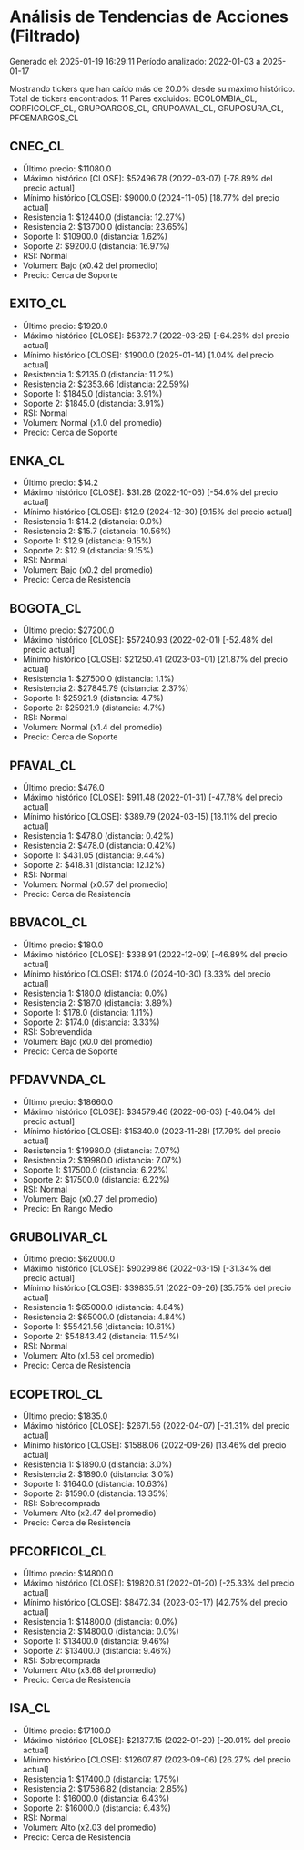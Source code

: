 # Análisis de Tendencias de Acciones (Filtrado)

Generado el: 2025-01-19 16:29:11
Período analizado: 2022-01-03 a 2025-01-17

Mostrando tickers que han caído más de 20.0% desde su máximo histórico.
Total de tickers encontrados: 11
Pares excluidos: BCOLOMBIA_CL, CORFICOLCF_CL, GRUPOARGOS_CL, GRUPOAVAL_CL, GRUPOSURA_CL, PFCEMARGOS_CL

## CNEC_CL
- Último precio: $11080.0
- Máximo histórico [CLOSE]: $52496.78 (2022-03-07) [-78.89% del precio actual]
- Mínimo histórico [CLOSE]: $9000.0 (2024-11-05) [18.77% del precio actual]
- Resistencia 1: $12440.0 (distancia: 12.27%)
- Resistencia 2: $13700.0 (distancia: 23.65%)
- Soporte 1: $10900.0 (distancia: 1.62%)
- Soporte 2: $9200.0 (distancia: 16.97%)
- RSI: Normal
- Volumen: Bajo (x0.42 del promedio)
- Precio: Cerca de Soporte

## EXITO_CL
- Último precio: $1920.0
- Máximo histórico [CLOSE]: $5372.7 (2022-03-25) [-64.26% del precio actual]
- Mínimo histórico [CLOSE]: $1900.0 (2025-01-14) [1.04% del precio actual]
- Resistencia 1: $2135.0 (distancia: 11.2%)
- Resistencia 2: $2353.66 (distancia: 22.59%)
- Soporte 1: $1845.0 (distancia: 3.91%)
- Soporte 2: $1845.0 (distancia: 3.91%)
- RSI: Normal
- Volumen: Normal (x1.0 del promedio)
- Precio: Cerca de Soporte

## ENKA_CL
- Último precio: $14.2
- Máximo histórico [CLOSE]: $31.28 (2022-10-06) [-54.6% del precio actual]
- Mínimo histórico [CLOSE]: $12.9 (2024-12-30) [9.15% del precio actual]
- Resistencia 1: $14.2 (distancia: 0.0%)
- Resistencia 2: $15.7 (distancia: 10.56%)
- Soporte 1: $12.9 (distancia: 9.15%)
- Soporte 2: $12.9 (distancia: 9.15%)
- RSI: Normal
- Volumen: Bajo (x0.2 del promedio)
- Precio: Cerca de Resistencia

## BOGOTA_CL
- Último precio: $27200.0
- Máximo histórico [CLOSE]: $57240.93 (2022-02-01) [-52.48% del precio actual]
- Mínimo histórico [CLOSE]: $21250.41 (2023-03-01) [21.87% del precio actual]
- Resistencia 1: $27500.0 (distancia: 1.1%)
- Resistencia 2: $27845.79 (distancia: 2.37%)
- Soporte 1: $25921.9 (distancia: 4.7%)
- Soporte 2: $25921.9 (distancia: 4.7%)
- RSI: Normal
- Volumen: Normal (x1.4 del promedio)
- Precio: Cerca de Soporte

## PFAVAL_CL
- Último precio: $476.0
- Máximo histórico [CLOSE]: $911.48 (2022-01-31) [-47.78% del precio actual]
- Mínimo histórico [CLOSE]: $389.79 (2024-03-15) [18.11% del precio actual]
- Resistencia 1: $478.0 (distancia: 0.42%)
- Resistencia 2: $478.0 (distancia: 0.42%)
- Soporte 1: $431.05 (distancia: 9.44%)
- Soporte 2: $418.31 (distancia: 12.12%)
- RSI: Normal
- Volumen: Normal (x0.57 del promedio)
- Precio: Cerca de Resistencia

## BBVACOL_CL
- Último precio: $180.0
- Máximo histórico [CLOSE]: $338.91 (2022-12-09) [-46.89% del precio actual]
- Mínimo histórico [CLOSE]: $174.0 (2024-10-30) [3.33% del precio actual]
- Resistencia 1: $180.0 (distancia: 0.0%)
- Resistencia 2: $187.0 (distancia: 3.89%)
- Soporte 1: $178.0 (distancia: 1.11%)
- Soporte 2: $174.0 (distancia: 3.33%)
- RSI: Sobrevendida
- Volumen: Bajo (x0.0 del promedio)
- Precio: Cerca de Soporte

## PFDAVVNDA_CL
- Último precio: $18660.0
- Máximo histórico [CLOSE]: $34579.46 (2022-06-03) [-46.04% del precio actual]
- Mínimo histórico [CLOSE]: $15340.0 (2023-11-28) [17.79% del precio actual]
- Resistencia 1: $19980.0 (distancia: 7.07%)
- Resistencia 2: $19980.0 (distancia: 7.07%)
- Soporte 1: $17500.0 (distancia: 6.22%)
- Soporte 2: $17500.0 (distancia: 6.22%)
- RSI: Normal
- Volumen: Bajo (x0.27 del promedio)
- Precio: En Rango Medio

## GRUBOLIVAR_CL
- Último precio: $62000.0
- Máximo histórico [CLOSE]: $90299.86 (2022-03-15) [-31.34% del precio actual]
- Mínimo histórico [CLOSE]: $39835.51 (2022-09-26) [35.75% del precio actual]
- Resistencia 1: $65000.0 (distancia: 4.84%)
- Resistencia 2: $65000.0 (distancia: 4.84%)
- Soporte 1: $55421.56 (distancia: 10.61%)
- Soporte 2: $54843.42 (distancia: 11.54%)
- RSI: Normal
- Volumen: Alto (x1.58 del promedio)
- Precio: Cerca de Resistencia

## ECOPETROL_CL
- Último precio: $1835.0
- Máximo histórico [CLOSE]: $2671.56 (2022-04-07) [-31.31% del precio actual]
- Mínimo histórico [CLOSE]: $1588.06 (2022-09-26) [13.46% del precio actual]
- Resistencia 1: $1890.0 (distancia: 3.0%)
- Resistencia 2: $1890.0 (distancia: 3.0%)
- Soporte 1: $1640.0 (distancia: 10.63%)
- Soporte 2: $1590.0 (distancia: 13.35%)
- RSI: Sobrecomprada
- Volumen: Alto (x2.47 del promedio)
- Precio: Cerca de Resistencia

## PFCORFICOL_CL
- Último precio: $14800.0
- Máximo histórico [CLOSE]: $19820.61 (2022-01-20) [-25.33% del precio actual]
- Mínimo histórico [CLOSE]: $8472.34 (2023-03-17) [42.75% del precio actual]
- Resistencia 1: $14800.0 (distancia: 0.0%)
- Resistencia 2: $14800.0 (distancia: 0.0%)
- Soporte 1: $13400.0 (distancia: 9.46%)
- Soporte 2: $13400.0 (distancia: 9.46%)
- RSI: Sobrecomprada
- Volumen: Alto (x3.68 del promedio)
- Precio: Cerca de Resistencia

## ISA_CL
- Último precio: $17100.0
- Máximo histórico [CLOSE]: $21377.15 (2022-01-20) [-20.01% del precio actual]
- Mínimo histórico [CLOSE]: $12607.87 (2023-09-06) [26.27% del precio actual]
- Resistencia 1: $17400.0 (distancia: 1.75%)
- Resistencia 2: $17586.82 (distancia: 2.85%)
- Soporte 1: $16000.0 (distancia: 6.43%)
- Soporte 2: $16000.0 (distancia: 6.43%)
- RSI: Normal
- Volumen: Alto (x2.03 del promedio)
- Precio: Cerca de Resistencia
